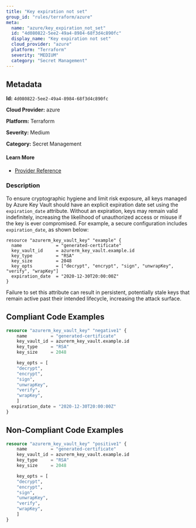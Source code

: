 ```yaml
---
title: "Key expiration not set"
group_id: "rules/terraform/azure"
meta:
  name: "azure/key_expiration_not_set"
  id: "4d080822-5ee2-49a4-8984-68f3d4c890fc"
  display_name: "Key expiration not set"
  cloud_provider: "azure"
  platform: "Terraform"
  severity: "MEDIUM"
  category: "Secret Management"
---
```

## Metadata

**Id:** `4d080822-5ee2-49a4-8984-68f3d4c890fc`

**Cloud Provider:** azure

**Platform:** Terraform

**Severity:** Medium

**Category:** Secret Management

#### Learn More

 - [Provider Reference](https://registry.terraform.io/providers/hashicorp/azurerm/latest/docs/resources/key_vault_key)

### Description

 To ensure cryptographic hygiene and limit risk exposure, all keys managed by Azure Key Vault should have an explicit expiration date set using the `expiration_date` attribute. Without an expiration, keys may remain valid indefinitely, increasing the likelihood of unauthorized access or misuse if the key is ever compromised. For example, a secure configuration includes `expiration_date`, as shown below:

```
resource "azurerm_key_vault_key" "example" {
  name             = "generated-certificate"
  key_vault_id     = azurerm_key_vault.example.id
  key_type         = "RSA"
  key_size         = 2048
  key_opts         = ["decrypt", "encrypt", "sign", "unwrapKey", "verify", "wrapKey"]
  expiration_date  = "2020-12-30T20:00:00Z"
}
```

Failure to set this attribute can result in persistent, potentially stale keys that remain active past their intended lifecycle, increasing the attack surface.


## Compliant Code Examples
```terraform
resource "azurerm_key_vault_key" "negative1" {
    name         = "generated-certificate"
    key_vault_id = azurerm_key_vault.example.id
    key_type     = "RSA"
    key_size     = 2048

    key_opts = [
    "decrypt",
    "encrypt",
    "sign",
    "unwrapKey",
    "verify",
    "wrapKey",
    ]
  expiration_date = "2020-12-30T20:00:00Z"
}
```
## Non-Compliant Code Examples
```terraform
resource "azurerm_key_vault_key" "positive1" {
    name         = "generated-certificate"
    key_vault_id = azurerm_key_vault.example.id
    key_type     = "RSA"
    key_size     = 2048

    key_opts = [
    "decrypt",
    "encrypt",
    "sign",
    "unwrapKey",
    "verify",
    "wrapKey",
    ]
}
```